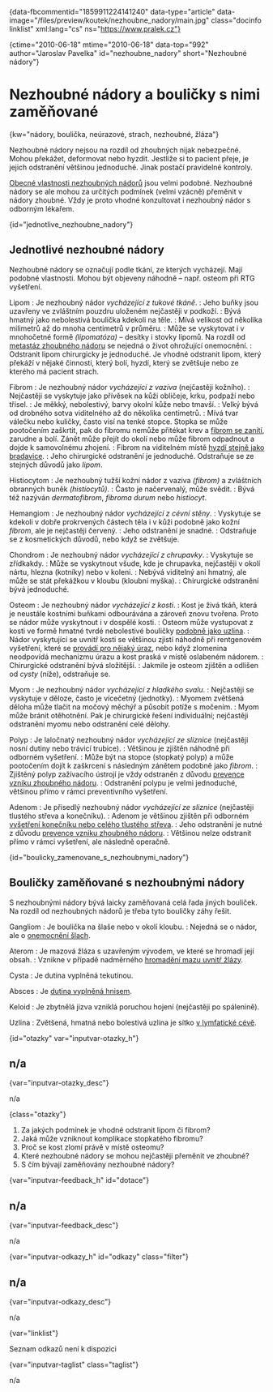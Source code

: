 
{data-fbcommentid="1859911224141240" data-type="article" data-image="/files/preview/koutek/nezhoubne_nadory/main.jpg" class="docinfo linklist" xml:lang="cs" ns="https://www.pralek.cz"}

{ctime="2010-06-18" mtime="2010-06-18" data-top="992" author="Jaroslav Pavelka" id="nezhoubne_nadory" short="Nezhoubné nádory"}

# Nezhoubné nádory a bouličky s nimi zaměňované

{kw="nádory, boulička, neúrazové, strach, nezhoubné, žláza"}

Nezhoubné nádory nejsou na rozdíl od zhoubných nijak nebezpečné. Mohou překážet, deformovat nebo hyzdit. Jestliže si to pacient přeje, je jejich odstranění většinou jednoduché. Jinak postačí pravidelné kontroly. 

[Obecné vlastnosti nezhoubných nádorů][1] jsou velmi podobné. Nezhoubné nádory se ale mohou za určitých podmínek (velmi vzácně) přeměnit v nádory zhoubné. Vždy je proto vhodné konzultovat i nezhoubný nádor s odborným lékařem. 

{id="jednotlive\_nezhoubne\_nadory"}

## Jednotlivé nezhoubné nádory 

Nezhoubné nádory se označují podle tkání, ze kterých vycházejí. Mají podobné vlastnosti. Mohou být objeveny náhodně – např. osteom při RTG vyšetření. 

Lipom 
:   Je nezhoubný nádor _vycházející z tukové tkáně_. 
:   Jeho buňky jsou uzavřeny ve zvláštním pouzdru uloženém nejčastěji v podkoží. 
:   Bývá hmatný jako nebolestivá boulička kdekoli na těle. 
:   Mívá velikost od několika milimetrů až do mnoha centimetrů v průměru. 
:   Může se vyskytovat i v mnohočetné formě _(lipomatóza)_ – desítky i stovky lipomů. Na rozdíl od [metastáz zhoubného nádoru][1] se nejedná o život ohrožující onemocnění. 
:   Odstranit lipom chirurgicky je jednoduché. Je vhodné odstranit lipom, který překáží v nějaké činnosti, který bolí, hyzdí, který se zvětšuje nebo ze kterého má pacient strach. 

Fibrom 
:   Je nezhoubný nádor _vycházející z vaziva_ (nejčastěji kožního). 
:   Nejčastěji se vyskytuje jako přívěsek na kůži obličeje, krku, podpaží nebo třísel. 
:   Je měkký, nebolestivý, barvy okolní kůže nebo tmavší. 
:   Velký bývá od drobného sotva viditelného až do několika centimetrů. 
:   Mívá tvar válečku nebo kuličky, často visí na tenké stopce. Stopka se může pootočením zaškrtit, pak do fibromu nemůže přitékat krev a [fibrom se zanítí][2], zarudne a bolí. Zánět může přejít do okolí nebo může fibrom odpadnout a dojde k samovolnému zhojení. 
:   Fibrom na viditelném místě [hyzdí stejně jako bradavice][3]. 
:   Jeho chirurgické odstranění je jednoduché. Odstraňuje se ze stejných důvodů jako _lipom_. 

Histiocytom 
:   Je nezhoubný tužší kožní nádor z vaziva _(fibrom)_ a zvláštních obranných buněk _(histiocytů)_. 
:   Často je načervenalý, může svědit. 
:   Bývá též nazýván _dermatofibrom_, _fibroma durum_ nebo _histiocyt_. 

Hemangiom 
:   Je nezhoubný nádor _vycházející z cévní stěny_. 
:   Vyskytuje se kdekoli v dobře prokrvených částech těla i v kůži podobně jako kožní _fibrom_, ale je nejčastěji červený. 
:   Jeho odstranění je snadné. 
:   Odstraňuje se z kosmetických důvodů, nebo když se zvětšuje. 

Chondrom 
:   Je nezhoubný nádor _vycházející z chrupavky_. 
:   Vyskytuje se zřídkakdy. 
:   Může se vyskytnout všude, kde je chrupavka, nejčastěji v okolí nártu, hlezna (kotníky) nebo v koleni. 
:   Nebývá viditelný ani hmatný, ale může se stát překážkou v kloubu (kloubní myška). 
:   Chirurgické odstranění bývá jednoduché. 

Osteom 
:   Je nezhoubný nádor _vycházející z kosti_. 
:   Kost je živá tkáň, která je neustále kostními buňkami odbourávána a zároveň znovu tvořena. Proto se nádor může vyskytnout i v dospělé kosti. 
:   Osteom může vystupovat z kosti ve formě hmatné tvrdé nebolestivé bouličky [podobně jako uzlina][4]. 
:   Nádor vyskytující se uvnitř kosti se většinou zjistí náhodně při rentgenovém vyšetření, které se [provádí pro nějaký úraz][5], nebo když zlomenina neodpovídá mechanizmu úrazu a kost praská v místě oslabeném nádorem. 
:   Chirurgické odstranění bývá složitější. 
:   Jakmile je osteom zjištěn a odlišen od _cysty_ (níže), odstraňuje se. 

Myom 
:   Je nezhoubný nádor _vycházející z hladkého svalu_. 
:   Nejčastěji se vyskytuje v děloze, často je vícečetný (jednotky). 
:   Myomem zvětšená děloha může tlačit na močový měchýř a působit potíže s močením. 
:   Myom může bránit otěhotnění. Pak je chirurgické řešení individuální; nejčastěji odstranění myomu nebo odstranění celé dělohy. 

Polyp 
:   Je laločnatý nezhoubný nádor _vycházející ze sliznice_ (nejčastěji nosní dutiny nebo trávicí trubice). 
:   Většinou je zjištěn náhodně při odborném vyšetření. 
:   Může být na stopce (stopkatý polyp) a může pootočením dojít k zaškrcení s následným zánětem podobně jako _fibrom_. 
:   Zjištěný polyp zažívacího ústrojí je vždy odstraněn z důvodu [prevence vzniku zhoubného nádoru][6]. 
:   Odstranění polypu je velmi jednoduché, většinou přímo v rámci preventivního vyšetření. 

Adenom 
:   Je přisedlý nezhoubný nádor _vycházející ze sliznice_ (nejčastěji tlustého střeva a konečníku). 
:   Adenom je většinou zjištěn při odborném [vyšetření konečníku nebo celého tlustého střeva][7]. 
:   Jeho odstranění je nutné z důvodu [prevence vzniku zhoubného nádoru][8]. 
:   Většinou nelze odstranit přímo v rámci vyšetření, ale následně operačně. 

{id="boulicky\_zamenovane\_s\_nezhoubnymi\_nadory"}

## Bouličky zaměňované s nezhoubnými nádory 

S nezhoubnými nádory bývá laicky zaměňovaná celá řada jiných bouliček. Na rozdíl od nezhoubných nádorů je třeba tyto bouličky záhy řešit. 

Gangliom 
:   Je boulička na šlaše nebo v okolí kloubu. 
:   Nejedná se o nádor, ale o [onemocnění šlach][9]. 

Aterom 
:   Je mazová žláza s uzavřeným vývodem, ve které se hromadí její obsah. 
:   Vznikne v případě nadměrného [hromadění mazu uvnitř žlázy][10]. 

Cysta 
:   Je dutina vyplněná tekutinou. 

Absces 
:   Je [dutina vyplněná hnisem][11]. 

Keloid 
:   Je zbytnělá jizva vzniklá poruchou hojení (nejčastěji po spálenině). 

Uzlina 
:   Zvětšená, hmatná nebo bolestivá uzlina je sítko [v lymfatické cévě][4]. 

{id="otazky" var="inputvar-otazky_h"}

## n/a 

{var="inputvar-otazky_desc"}

n/a 

{class="otazky"}

  1. Za jakých podmínek je vhodné odstranit lipom či fibrom? 
  2. Jaká může vzniknout komplikace stopkatého fibromu? 
  3. Proč se kost zlomí právě v místě osteomu? 
  4. Které nezhoubné nádory se mohou nejčastěji přeměnit ve zhoubné? 
  5. S čím bývají zaměňovány nezhoubné nádory? 

{var="inputvar-feedback_h" id="dotace"}

## n/a 

{var="inputvar-feedback_desc"}

n/a 

{var="inputvar-odkazy_h" id="odkazy" class="filter"}

## n/a 

{var="inputvar-odkazy_desc"}

n/a 

{var="linklist"}

Seznam odkazů není k dispozici 

{var="inputvar-taglist" class="taglist"}

n/a

 [1]: nezhoubny_nebo_zhoubny_nador
 [2]: vyvoj_zanetu
 [3]: znamenko-bradavice-rakovina
 [4]: uzliny
 [5]: zlomeniny
 [6]: rakovina_streva
 [7]: hemoroidy
 [8]: odhaleni_rakoviny
 [9]: onemocneni_slach
 [10]: akne
 [11]: angina


